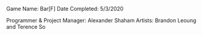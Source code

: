 Game Name: Bar[F]
Date Completed: 5/3/2020

Programmer & Project Manager: Alexander Shaham
Artists: Brandon Leoung and Terence So

